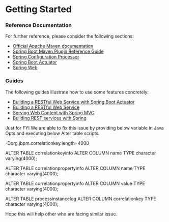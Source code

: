 # Getting Started

### Reference Documentation
For further reference, please consider the following sections:

* [Official Apache Maven documentation](https://maven.apache.org/guides/index.html)
* [Spring Boot Maven Plugin Reference Guide](https://docs.spring.io/spring-boot/docs/2.1.8.RELEASE/maven-plugin/)
* [Spring Configuration Processor](https://docs.spring.io/spring-boot/docs/2.1.8.RELEASE/reference/htmlsingle/#configuration-metadata-annotation-processor)
* [Spring Boot Actuator](https://docs.spring.io/spring-boot/docs/2.1.8.RELEASE/reference/htmlsingle/#production-ready)
* [Spring Web](https://docs.spring.io/spring-boot/docs/2.1.8.RELEASE/reference/htmlsingle/#boot-features-developing-web-applications)

### Guides
The following guides illustrate how to use some features concretely:

* [Building a RESTful Web Service with Spring Boot Actuator](https://spring.io/guides/gs/actuator-service/)
* [Building a RESTful Web Service](https://spring.io/guides/gs/rest-service/)
* [Serving Web Content with Spring MVC](https://spring.io/guides/gs/serving-web-content/)
* [Building REST services with Spring](https://spring.io/guides/tutorials/bookmarks/)

Just for FYI 
We are able to fix this issue by providing below variable in Java Opts and executing below Alter table scripts.

-Dorg.jbpm.correlationkey.length=4000

 

 ALTER TABLE correlationkeyinfo ALTER COLUMN name TYPE character varying(4000);

ALTER TABLE correlationpropertyinfo ALTER COLUMN name TYPE character varying(4000);

ALTER TABLE correlationpropertyinfo ALTER COLUMN value TYPE character varying(4000);

ALTER TABLE processinstancelog ALTER COLUMN correlationkey TYPE character varying(4000);

Hope this will help other who are facing similar issue.

